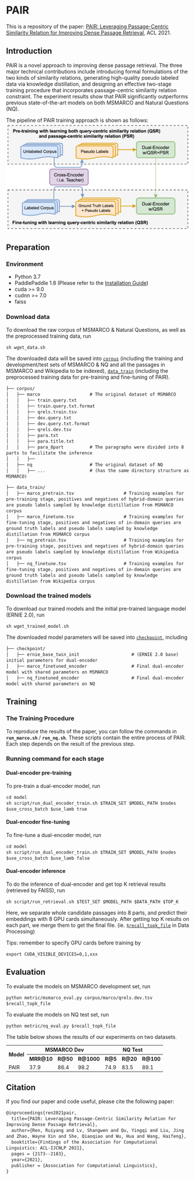 # PAIR
This is a repository of the paper: [PAIR: Leveraging Passage-Centric Similarity Relation for Improving Dense Passage Retrieval](https://aclanthology.org/2021.findings-acl.191/), ACL 2021. 

## Introduction
PAIR is a novel approach to improving dense passage retrieval. The three major technical contributions include introducing formal formulations of the two kinds of similarity relations, generating high-quality pseudo labeled data via knowledge distillation, and designing an effective two-stage training procedure that incorporates passage-centric similarity relation constraint.
The experiment results show that PAIR significantly outperforms previous state-of-the-art models on both MSMARCO and Natural Questions (NQ).  

The pipeline of PAIR training approach is shown as follows:
![Pair-Pipeline](pair-pipeline.png)

## Preparation
### Environment
* Python 3.7
* PaddlePaddle 1.8 (Please refer to the [Installation Guide](http://www.paddlepaddle.org/#quick-start)) 
* cuda >= 9.0  
* cudnn >= 7.0
* faiss
### Download data
To download the raw corpus of MSMARCO & Natural Questions, as well as the preprocessed training data, run
```
sh wget_data.sh
```
The downloaded data will be saved into <u>`corpus`</u> (including the training and development/test sets of MSMARCO & NQ and all the passages in MSMARCO and Wikipedia to be indexed), <u>`data_train`</u> (including the preprocessed training data for pre-training and fine-tuning of PAIR).
```
├── corpus/
│   ├── marco                   # The original dataset of MSMARCO 
│   │   ├── train.query.txt
│   │   ├── train.query.txt.format
│   │   ├── qrels.train.tsv
│   │   ├── dev.query.txt
│   │   ├── dev.query.txt.format
│   │   ├── qrels.dev.tsv
│   │   ├── para.txt
│   │   ├── para.title.txt
│   │   ├── para_8part          # The paragraphs were divided into 8 parts to facilitate the inference
│   │   ├── 
│   ├── nq                      # The original dataset of NQ 
│   │   ├── ...                 # (has the same directory structure as MSMARCO) 
```

```
├── data_train/
│   ├── marco_pretrain.tsv                   # Training examples for pre-training stage, positives and negatives of hybrid-domain queries are pseudo labels sampled by knowledge distillation from MSMARCO corpus
│   ├── marco_finetune.tsv                   # Training examples for fine-tuning stage, positives and negatives of in-domain queries are ground truth labels and pseudo labels sampled by knowledge distillation from MSMARCO corpus
│   ├── nq_pretrain.tsv                      # Training examples for pre-training stage, positives and negatives of hybrid-domain queries are pseudo labels sampled by knowledge distillation from Wikipedia corpus
│   ├── nq_finetune.tsv                      # Training examples for fine-tuning stage, positives and negatives of in-domain queries are ground truth labels and pseudo labels sampled by knowledge distillation from Wikipedia corpus
```
### Download the trained models
To download our trained models and the initial pre-trained language model (ERNIE 2.0), run
```
sh wget_trained_model.sh
```
The downloaded model parameters will be saved into <u>`checkpoint`</u>, including
```
├── checkpoint/   
│   ├── ernie_base_twin_init                    # (ERNIE 2.0 base) initial parameters for dual-encoder
│   ├── marco_finetuned_encoder                 # Final dual-encoder model with shared parameters on MSMARCO
│   ├── nq_finetuned_encoder                    # Final dual-encoder model with shared parameters on NQ
```


## Training


### The Training Procedure
To reproduce the results of the paper, you can follow the commands in **```run_marco.sh```** / **```run_nq.sh```**. These scripts contain the entire process of PAIR. Each step depends on the result of the previous step. 

### Running command for each stage

#### Dual-encoder pre-training
To pre-train a dual-encoder model, run
```
cd model
sh script/run_dual_encoder_train.sh $TRAIN_SET $MODEL_PATH $nodes $use_cross_batch $use_lamb true
```

#### Dual-encoder fine-tuning
To fine-tune a dual-encoder model, run
```
cd model
sh script/run_dual_encoder_train.sh $TRAIN_SET $MODEL_PATH $nodes $use_cross_batch $use_lamb false
```

#### Dual-encoder inference
To do the inference of dual-encoder and get top K retrieval results (retrieved by FAISS), run
```
sh script/run_retrieval.sh $TEST_SET $MODEL_PATH $DATA_PATH $TOP_K
```
Here, we separate whole candidate passages into 8 parts, and predict their embeddings with 8 GPU cards simultaneously. After getting top K results on each part, we merge them to get the final file. (ie. <u>`$recall_topk_file`</u> in Data Processing)


Tips: remember to specify GPU cards before training by
```
export CUDA_VISIBLE_DEVICES=0,1,xxx
```

## Evaluation
To evaluate the models on MSMARCO development set, run
```
python metric/msmarco_eval.py corpus/marco/qrels.dev.tsv $recall_topk_file
```
To evaluate the models on NQ test set, run
```
python metric/nq_eval.py $recall_topk_file
```
The table below shows the results of our experiments on two datasets.  
<table>
<tr>
<th rowspan="2">Model</th><th colspan="3">MSMARCO Dev</th><th colspan="3">NQ Test</th>
</tr>
<tr>
<th>MRR@10</th><th>R@50</th><th>R@1000</th><th>R@5</th><th>R@20</th><th>R@100</th>
</tr>
<tr>
<td>PAIR</td><td>37.9</td><td>86.4</td><td>98.2</td><td>74.9</td><td>83.5</td><td>89.1</td>
</tr>
</table>


## Citation
If you find our paper and code useful, please cite the following paper:
```
@inproceedings{ren2021pair,
  title={PAIR: Leveraging Passage-Centric Similarity Relation for Improving Dense Passage Retrieval},
  author={Ren, Ruiyang and Lv, Shangwen and Qu, Yingqi and Liu, Jing and Zhao, Wayne Xin and She, Qiaoqiao and Wu, Hua and Wang, Haifeng},
  booktitle={Findings of the Association for Computational Linguistics: ACL-IJCNLP 2021},
  pages = {2173--2183},
  year={2021},
  publisher = {Association for Computational Linguistics},
}
```

